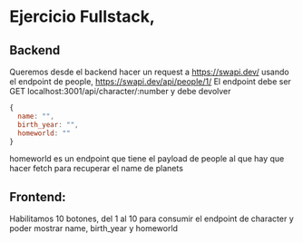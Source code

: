 # Ejercicio Fullstack,

## Backend

Queremos desde el backend hacer un request a https://swapi.dev/ usando el endpoint de people, https://swapi.dev/api/people/1/
El endpoint debe ser GET localhost:3001/api/character/:number y debe devolver

```JAVASCRIPT
{
  name: "",
  birth_year: "",
  homeworld: ""
}
```

homeworld es un endpoint que tiene el payload de people al que hay que hacer fetch para recuperar el name de planets

## Frontend:

Habilitamos 10 botones, del 1 al 10 para consumir el endpoint de character y poder mostrar name, birth_year y homeworld
